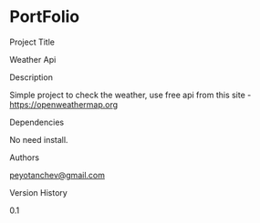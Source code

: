 # PortFolio
Project Title

Weather Api

Description

Simple project to check the weather, use free api from this site - https://openweathermap.org

Dependencies

No need install.

Authors

peyotanchev@gmail.com

Version History

0.1

